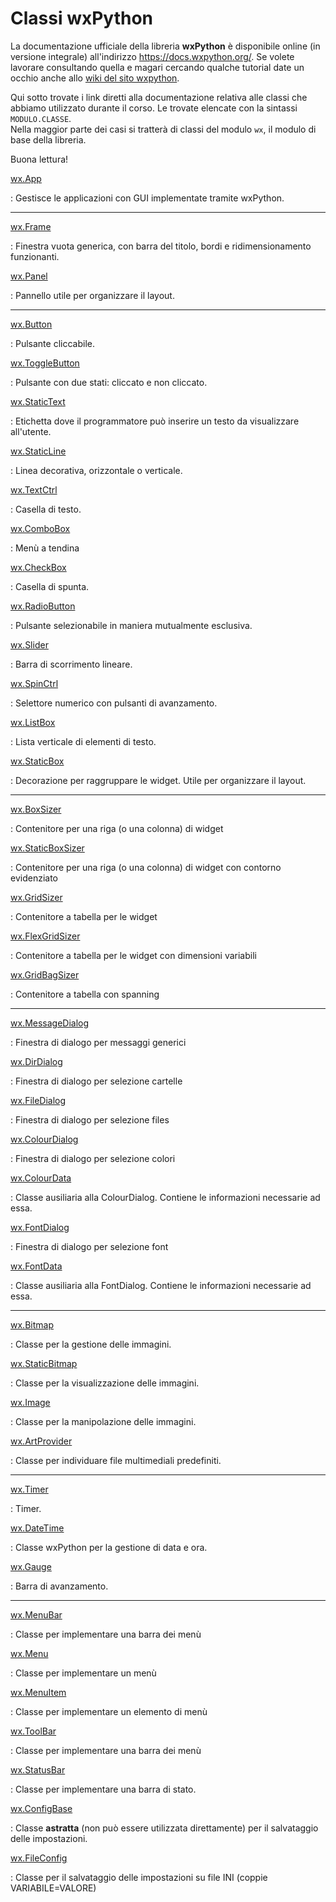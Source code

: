 # Classi wxPython

La documentazione ufficiale della libreria **wxPython** è disponibile
online (in versione integrale) all'indirizzo
<https://docs.wxpython.org/>. Se volete lavorare consultando quella e
magari cercando qualche tutorial date un occhio anche allo [wiki del
sito wxpython](https://wiki.wxpython.org).

Qui sotto trovate i link diretti alla documentazione relativa alle
classi che abbiamo utilizzato durante il corso. Le trovate elencate con
la sintassi `MODULO.CLASSE`. <br>
Nella maggior parte dei casi si tratterà di classi del modulo `wx`, il modulo di base della
libreria.

Buona lettura!

[wx.App](https://docs.wxpython.org/wx.App.html)

:   Gestisce le applicazioni con GUI implementate tramite wxPython.

--------------------------------------------------------------------

[wx.Frame](https://docs.wxpython.org/wx.Frame.html)

:   Finestra vuota generica, con barra del titolo, bordi e
    ridimensionamento funzionanti.

[wx.Panel](https://docs.wxpython.org/wx.Panel.html)

:   Pannello utile per organizzare il layout.

--------------------------------------------------------------------

[wx.Button](https://docs.wxpython.org/wx.Button.html)

:   Pulsante cliccabile.

[wx.ToggleButton](https://docs.wxpython.org/wx.ToggleButton.html)

:   Pulsante con due stati: cliccato e non cliccato.

[wx.StaticText](https://docs.wxpython.org/wx.StaticText.html)

:   Etichetta dove il programmatore può inserire un testo da
    visualizzare all'utente.

[wx.StaticLine](https://docs.wxpython.org/wx.StaticLine.html)

:   Linea decorativa, orizzontale o verticale.

[wx.TextCtrl](https://docs.wxpython.org/wx.TextCtrl.html)

:   Casella di testo.

[wx.ComboBox](https://docs.wxpython.org/wx.ComboBox.html)

:   Menù a tendina

[wx.CheckBox](https://docs.wxpython.org/wx.CheckBox.html)

:   Casella di spunta.

[wx.RadioButton](https://docs.wxpython.org/wx.RadioButton.html)

:   Pulsante selezionabile in maniera mutualmente esclusiva.

[wx.Slider](https://docs.wxpython.org/wx.Slider.html)

:   Barra di scorrimento lineare.

[wx.SpinCtrl](https://docs.wxpython.org/wx.SpinCtrl.html)

:   Selettore numerico con pulsanti di avanzamento.

[wx.ListBox](https://docs.wxpython.org/wx.ListBox.html)

:   Lista verticale di elementi di testo.

[wx.StaticBox](https://docs.wxpython.org/wx.StaticBox.html)

:   Decorazione per raggruppare le widget. Utile per organizzare il
    layout.

--------------------------------------------------------------------

[wx.BoxSizer](https://docs.wxpython.org/wx.BoxSizer.html)

:   Contenitore per una riga (o una colonna) di widget

[wx.StaticBoxSizer](https://docs.wxpython.org/wx.StaticBoxSizer.html)

:   Contenitore per una riga (o una colonna) di widget con contorno
    evidenziato

[wx.GridSizer](https://docs.wxpython.org/wx.GridSizer.html)

:   Contenitore a tabella per le widget

[wx.FlexGridSizer](https://docs.wxpython.org/wx.FlexGridSizer.html)

:   Contenitore a tabella per le widget con dimensioni variabili

[wx.GridBagSizer](https://docs.wxpython.org/wx.GridBagSizer.html)

:   Contenitore a tabella con spanning

--------------------------------------------------------------------

[wx.MessageDialog](https://docs.wxpython.org/wx.MessageDialog.html)

:   Finestra di dialogo per messaggi generici

[wx.DirDialog](https://docs.wxpython.org/wx.DirDialog.html)

:   Finestra di dialogo per selezione cartelle

[wx.FileDialog](https://docs.wxpython.org/wx.FileDialog.html)

:   Finestra di dialogo per selezione files

[wx.ColourDialog](https://docs.wxpython.org/wx.ColourDialog.html)

:   Finestra di dialogo per selezione colori

[wx.ColourData](https://docs.wxpython.org/wx.ColourData.html)

:   Classe ausiliaria alla ColourDialog. Contiene le informazioni
    necessarie ad essa.

[wx.FontDialog](https://docs.wxpython.org/wx.FontDialog.html)

:   Finestra di dialogo per selezione font

[wx.FontData](https://docs.wxpython.org/wx.FontData.html)

:   Classe ausiliaria alla FontDialog. Contiene le informazioni
    necessarie ad essa.

--------------------------------------------------------------------

[wx.Bitmap](https://docs.wxpython.org/wx.Bitmap.html)

:   Classe per la gestione delle immagini.

[wx.StaticBitmap](https://docs.wxpython.org/wx.StaticBitmap.html)

:   Classe per la visualizzazione delle immagini.

[wx.Image](https://docs.wxpython.org/wx.Image.html)

:   Classe per la manipolazione delle immagini.

[wx.ArtProvider](https://docs.wxpython.org/wx.ArtProvider.html)

:   Classe per individuare file multimediali predefiniti.

--------------------------------------------------------------------

[wx.Timer](https://docs.wxpython.org/wx.Timer.html)

:   Timer.

[wx.DateTime](https://docs.wxpython.org/wx.DateTime.html)

:   Classe wxPython per la gestione di data e ora.

[wx.Gauge](https://docs.wxpython.org/wx.Gauge.html)

:   Barra di avanzamento.

--------------------------------------------------------------------

[wx.MenuBar](https://docs.wxpython.org/wx.MenuBar.html)

:   Classe per implementare una barra dei menù

[wx.Menu](https://docs.wxpython.org/wx.Menu.html)

:   Classe per implementare un menù

[wx.MenuItem](https://docs.wxpython.org/wx.Menuitem.html)

:   Classe per implementare un elemento di menù

[wx.ToolBar](https://docs.wxpython.org/wx.ToolBar.html)

:   Classe per implementare una barra dei menù

[wx.StatusBar](https://docs.wxpython.org/wx.StatusBar.html)

:   Classe per implementare una barra di stato.

[wx.ConfigBase](https://docs.wxpython.org/wx.ConfigBase.html)

:   Classe **astratta** (non può essere utilizzata direttamente) per il
    salvataggio delle impostazioni.

[wx.FileConfig](https://docs.wxpython.org/wx.FileConfig.html)

:   Classe per il salvataggio delle impostazioni su file INI (coppie
    VARIABILE=VALORE)



